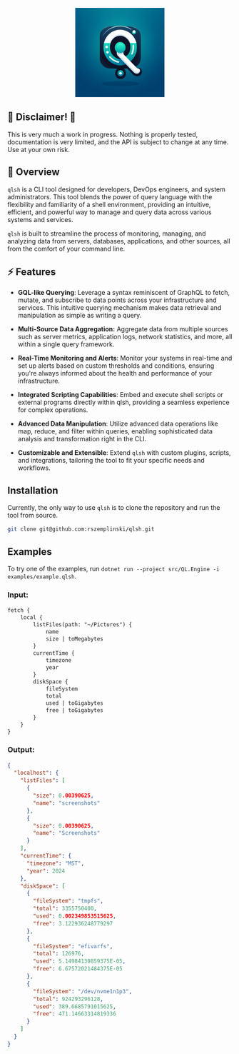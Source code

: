 <p align="center">
  <img alt="logo" src="./docfx/images/logo.png" height=200 />
</p>


## 🚨 Disclaimer! 🚨

This is very much a work in progress. Nothing is properly tested, documentation is very limited, and the API is subject to change at any time. Use at your own risk.

## 📖 Overview

`qlsh` is a CLI tool designed for developers, DevOps engineers, and system administrators. This tool blends the power of query language with the flexibility and familiarity of a shell environment, providing an intuitive, efficient, and powerful way to manage and query data across various systems and services.

`qlsh` is built to streamline the process of monitoring, managing, and analyzing data from servers, databases, applications, and other sources, all from the comfort of your command line.

## ⚡️ Features

* **GQL-like Querying**: Leverage a syntax reminiscent of GraphQL to fetch, mutate, and subscribe to data points across your infrastructure and services. This intuitive querying mechanism makes data retrieval and manipulation as simple as writing a query.

* **Multi-Source Data Aggregation:** Aggregate data from multiple sources such as server metrics, application logs, network statistics, and more, all within a single query framework.

* **Real-Time Monitoring and Alerts**: Monitor your systems in real-time and set up alerts based on custom thresholds and conditions, ensuring you're always informed about the health and performance of your infrastructure.

* **Integrated Scripting Capabilities**: Embed and execute shell scripts or external programs directly within qlsh, providing a seamless experience for complex operations.

* **Advanced Data Manipulation**: Utilize advanced data operations like map, reduce, and filter within queries, enabling sophisticated data analysis and transformation right in the CLI.

* **Customizable and Extensible**: Extend `qlsh` with custom plugins, scripts, and integrations, tailoring the tool to fit your specific needs and workflows.

## Installation

Currently, the only way to use `qlsh` is to clone the repository and run the tool from source.

```bash
git clone git@github.com:rszemplinski/qlsh.git
```

## Examples

To try one of the examples, run `dotnet run --project src/QL.Engine -i examples/example.qlsh`.

### Input:
```
fetch {
    local {
        listFiles(path: "~/Pictures") {
            name
            size | toMegabytes
        }
        currentTime {
            timezone
            year
        }
        diskSpace {
            fileSystem
            total
            used | toGigabytes
            free | toGigabytes
        }
    }
}
```

### Output:
```json
{
  "localhost": {
    "listFiles": [
      {
        "size": 0.00390625,
        "name": "screenshots"
      },
      {
        "size": 0.00390625,
        "name": "Screenshots"
      }
    ],
    "currentTime": {
      "timezone": "MST",
      "year": 2024
    },
    "diskSpace": [
      {
        "fileSystem": "tmpfs",
        "total": 3355750400,
        "used": 0.002349853515625,
        "free": 3.122936248779297
      },
      {
        "fileSystem": "efivarfs",
        "total": 126976,
        "used": 5.14984130859375E-05,
        "free": 6.67572021484375E-05
      },
      {
        "fileSystem": "/dev/nvme1n1p3",
        "total": 924293296128,
        "used": 389.6685791015625,
        "free": 471.14663314819336
      }
    ]
  }
}
```
